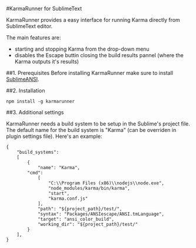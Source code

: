 #KarmaRunner for SublimeText

KarmaRunner provides a easy interface for running Karma directly from SublimeText editor.

The main features are:
- starting and stopping Karma from the drop-down menu
- disables the Escape buttin closing the build results pannel (where the Karma outputs it's results)

##1. Prerequisites
Before installing KarmaRunner make sure to install [SublimeANSI](https://github.com/aziz/SublimeANSI).

##2. Installation

    npm install -g karmarunner
    
##3. Additional settings

KarmaRunner needs a build system to be setup in the Sublime's project file.
The default name for the build system is "Karma" (can be overriden in plugin settings file).
Here's an example:

    {
    	"build_systems":
    	[
		    {
    			"name": "Karma",
			"cmd":
				[
					"C:\\Program Files (x86)\\nodejs\\node.exe",
					"node_modules/karma/bin/karma",
					"start",
					"karma.conf.js"
				],
				"path": "${project_path}/test/",
				"syntax": "Packages/ANSIescape/ANSI.tmLanguage",
				"target": "ansi_color_build",
				"working_dir": "${project_path}/test/"
			}
		],
	}